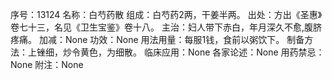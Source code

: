 序号：13124
名称：白芍药散
组成：白芍药2两，干姜半两。
出处：方出《圣惠》卷七十三，名见《卫生宝鉴》卷十八。
主治：妇人带下赤白，年月深久不愈,腹脐疼痛。
加减：None
功效：None
用法用量：每服1钱，食前以粥饮下。
制备方法：上锉细，炒令黄色，为细散。
临床应用：None
各家论述：None
用药禁忌：None
附注：None
